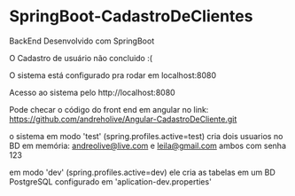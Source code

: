 # SpringBoot-CadastroDeClientes
BackEnd Desenvolvido com SpringBoot

O Cadastro de usuário não concluido :(

O sistema está configurado pra rodar em localhost:8080

Acesso ao sistema pelo http://localhost:8080

Pode checar o código do front end em angular no link: https://github.com/andreholive/Angular-CadastroDeCliente.git

o sistema em modo 'test' (spring.profiles.active=test) cria dois usuarios no BD em memória: andreolive@live.com e leila@gmail.com ambos com senha 123

em modo 'dev' (spring.profiles.active=dev) ele cria as tabelas em um BD PostgreSQL configurado em 'aplication-dev.properties'
